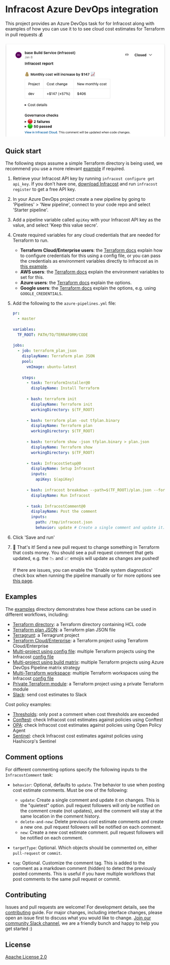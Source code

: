 # Infracost Azure DevOps integration

This project provides an Azure DevOps task for for Infracost along with examples of how you can use it to to see cloud cost estimates for Terraform in pull requests 💰

<img src="screenshot.png" width="800px" alt="Example screenshot" />

## Quick start

The following steps assume a simple Terraform directory is being used, we recommend you use a more relevant [example](#examples) if required.

1. Retrieve your Infracost API key by running `infracost configure get api_key`. If you don't have one, [download Infracost](https://www.infracost.io/docs/#quick-start) and run `infracost register` to get a free API key.

2. In your Azure DevOps project create a new pipeline by going to 'Pipelines' > 'New pipeline', connect to your code repo and select 'Starter pipeline'.

3. Add a pipeline variable called `apiKey` with your Infracost API key as the value, and select 'Keep this value secre'.

4. Create required variables for any cloud credentials that are needed for Terraform to run.

    - **Terraform Cloud/Enterprise users**: the [Terraform docs](https://www.terraform.io/cli/config/config-file#credentials-1) explain how to configure credentials for this using a config file, or you can pass the credentials as environment variables directly to Infracost as in [this example](examples/terraform-cloud-enterprise).
    - **AWS users**: the [Terraform docs](https://registry.terraform.io/providers/hashicorp/aws/latest/docs#environment-variables) explain the environment variables to set for this.
    - **Azure users**: the [Terraform docs](https://registry.terraform.io/providers/hashicorp/azurerm/latest/docs/guides/service_principal_client_secret) explain the options.
    - **Google users**: the [Terraform docs](https://registry.terraform.io/providers/hashicorp/google/latest/docs/guides/provider_reference#full-reference) explain the options, e.g. using `GOOGLE_CREDENTIALS`.

5.  Add the following to the `azure-pipelines.yml` file:

    ```yaml
    pr:
      - master

    variables:
      TF_ROOT: PATH/TO/TERRAFORM/CODE

    jobs:
      - job: terraform_plan_json
        displayName: Terraform plan JSON
        pool:
          vmImage: ubuntu-latest

        steps:
          - task: TerraformInstaller@0
            displayName: Install Terraform

          - bash: terraform init
            displayName: Terraform init
            workingDirectory: $(TF_ROOT)

          - bash: terraform plan -out tfplan.binary
            displayName: Terraform plan
            workingDirectory: $(TF_ROOT)

          - bash: terraform show -json tfplan.binary > plan.json
            displayName: Terraform show
            workingDirectory: $(TF_ROOT)

          - task: InfracostSetup@0
            displayName: Setup Infracost
            inputs:
              apiKey: $(apiKey)

          - bash: infracost breakdown --path=$(TF_ROOT)/plan.json --format=json --out-file=/tmp/infracost.json
            displayName: Run Infracost

          - task: InfracostComment@0
            displayName: Post the comment
            inputs:
              path: /tmp/infracost.json
              behavior: update # Create a single comment and update it. See https://github.com/infracost/infracost-azure-devops#comment-options for other options
    ```

6. Click 'Save and run'

7. 🎉 That's it! Send a new pull request to change something in Terraform that costs money. You should see a pull request comment that gets updated, e.g. the 📉 and 📈 emojis will update as changes are pushed!

    If there are issues, you can enable the 'Enable system diagnostics' check box when running the pipeline manually or for more options see [this page](https://docs.microsoft.com/en-us/azure/devops/pipelines/troubleshooting/review-logs).

## Examples

The [examples](examples) directory demonstrates how these actions can be used in different workflows, including:
  - [Terraform directory](examples/terraform-directory): a Terraform directory containing HCL code
  - [Terraform plan JSON](examples/terraform-plan-json): a Terraform plan JSON file
  - [Terragrunt](examples/terragrunt): a Terragrunt project
  - [Terraform Cloud/Enterprise](examples/terraform-cloud-enterprise): a Terraform project using Terraform Cloud/Enterprise
  - [Multi-project using config file](examples/multi-project/README.md#using-an-infracost-config-file): multiple Terraform projects using the Infracost [config file](https://www.infracost.io/docs/multi_project/config_file)
  - [Multi-project using build matrix](examples/multi-project/README.md#using-azure-devops-pipeline-matrix-strategy): multiple Terraform projects using Azure DevOps Pipeline matrix strategy
  - [Multi-Terraform workspace](examples/multi-terraform-workspace): multiple Terraform workspaces using the Infracost [config file](https://www.infracost.io/docs/multi_project/config_file)
  - [Private Terraform module](examples/private-terraform-module/README.md): a Terraform project using a private Terraform module
  - [Slack](examples/slack): send cost estimates to Slack

Cost policy examples:
- [Thresholds](examples/thresholds): only post a comment when cost thresholds are exceeded
- [Conftest](examples/conftest): check Infracost cost estimates against policies using Conftest
- [OPA](examples/opa): check Infracost cost estimates against policies using Open Policy Agent
- [Sentinel](examples/sentinel): check Infracost cost estimates against policies using Hashicorp's Sentinel

## Comment options

For different commenting options specify the following inputs to the `InfracostComment` task:

- `behavior`: Optional, defaults to `update`. The behavior to use when posting cost estimate comments. Must be one of the following:
  - `update`: Create a single comment and update it on changes. This is the "quietest" option. pull request followers will only be notified on the comment create (not updates), and the comment will stay at the same location in the comment history.
  - `delete-and-new`: Delete previous cost estimate comments and create a new one. pull request followers will be notified on each comment.
  - `new`: Create a new cost estimate comment. pull request followers will be notified on each comment.

- `targetType`: Optional. Which objects should be commented on, either `pull-request` or `commit`.

- `tag`:  Optional. Customize the comment tag. This is added to the comment as a markdown comment (hidden) to detect the previously posted comments. This is useful if you have multiple workflows that post comments to the same pull request or commit.

## Contributing

Issues and pull requests are welcome! For development details, see the [contributing](CONTRIBUTING.md) guide. For major changes, including interface changes, please open an issue first to discuss what you would like to change. [Join our community Slack channel](https://www.infracost.io/community-chat), we are a friendly bunch and happy to help you get started :)

## License

[Apache License 2.0](https://choosealicense.com/licenses/apache-2.0/)
